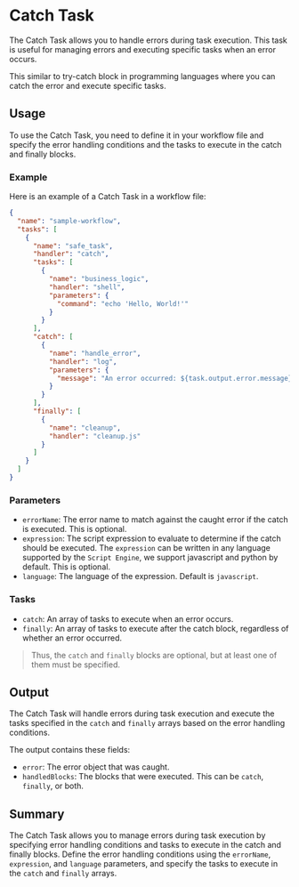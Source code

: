 # Catch Task

The Catch Task allows you to handle errors during task execution.
This task is useful for managing errors and executing specific tasks when an error occurs.

This similar to try-catch block in programming languages where you can catch the error and execute specific tasks.

## Usage

To use the Catch Task, you need to define it in your workflow file and specify the error handling conditions and the tasks to execute in the catch and finally blocks.

### Example

Here is an example of a Catch Task in a workflow file:

```json
{
  "name": "sample-workflow",
  "tasks": [
    {
      "name": "safe_task",
      "handler": "catch",
      "tasks": [
        {
          "name": "business_logic",
          "handler": "shell",
          "parameters": {
            "command": "echo 'Hello, World!'"
          }
        }
      ],
      "catch": [
        {
          "name": "handle_error",
          "handler": "log",
          "parameters": {
            "message": "An error occurred: ${task.output.error.message}"
          }
        }
      ],
      "finally": [
        {
          "name": "cleanup",
          "handler": "cleanup.js"
        }
      ]
    }
  ]
}
```

### Parameters

- `errorName`: The error name to match against the caught error if the catch is executed. This is optional.
- `expression`: The script expression to evaluate to determine if the catch should be executed. The `expression` can be written in any language supported by the `Script Engine`, we support javascript and python by default. This is optional.
- `language`: The language of the expression. Default is `javascript`.

### Tasks

- `catch`: An array of tasks to execute when an error occurs.
- `finally`: An array of tasks to execute after the catch block, regardless of whether an error occurred.

> Thus, the `catch` and `finally` blocks are optional, but at least one of them must be specified.

## Output

The Catch Task will handle errors during task execution and execute the tasks specified in the `catch` and `finally` arrays based on the error handling conditions.

The output contains these fields:

- `error`: The error object that was caught.
- `handledBlocks`: The blocks that were executed. This can be `catch`, `finally`, or both.

## Summary

The Catch Task allows you to manage errors during task execution by specifying error handling conditions and tasks to execute in the catch and finally blocks. Define the error handling conditions using the `errorName`, `expression`, and `language` parameters, and specify the tasks to execute in the `catch` and `finally` arrays.
